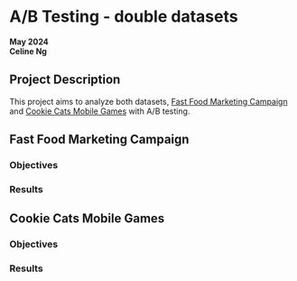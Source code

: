# A/B Testing - double datasets
**May 2024**<br>
**Celine Ng**<br>

## Project Description
This project aims to analyze both datasets, [Fast Food Marketing Campaign](https://www.kaggle.com/datasets/chebotinaa/fast-food-marketing-campaign-ab-test)
and [Cookie Cats Mobile Games](https://www.kaggle.com/datasets/mursideyarkin/mobile-games-ab-testing-cookie-cats) with 
A/B testing.

## Fast Food Marketing Campaign
### Objectives
### Results

## Cookie Cats Mobile Games
### Objectives
### Results
